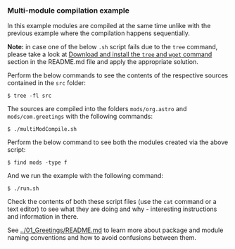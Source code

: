 ### Multi-module compilation example

In this example modules are compiled at the same time unlike with the previous example where the compilation happens sequentially.

**Note:** in case one of the below `.sh` script fails due to the `tree` command, please take a look at [Download and install the `tree` and `wget` command](../../README.md) section in the README.md file and apply the appropriate solution.

Perform the below commands to see the contents of the respective sources contained in the `src` folder:
    
    $ tree -fl src

The sources are compiled into the folders `mods/org.astro` and `mods/com.greetings` with the following commands:

    $ ./multiModCompile.sh

Perform the below command to see both the modules created via the above script:

    $ find mods -type f
    
And we run the example with the following command:
    
    $ ./run.sh
    
Check the contents of both these script files (use the `cat` command or a text editor) to see what they are doing and why - interesting instructions and information in there.

See [../01_Greetings/README.md](../01_Greetings/README.md) to learn more about package and module naming conventions and how to avoid confusions between them.
